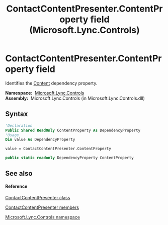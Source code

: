 ﻿---
title: ContactContentPresenter.ContentProperty field (Microsoft.Lync.Controls)
TOCTitle: ContentProperty field
ms:assetid: F:Microsoft.Lync.Controls.ContactContentPresenter.ContentProperty_DI_3_UC_OCS14MrefLyncWPF
ms:mtpsurl: https://msdn.microsoft.com/en-us/library/microsoft.lync.controls.contactcontentpresenter.contentproperty_di_3_uc_ocs14mreflyncwpf(v=office.15)
ms:contentKeyID: 48595448
ms.date: 07/28/2014
mtps_version: v=office.15
f1_keywords:
- Microsoft.Lync.Controls.ContactContentPresenter.ContentProperty
dev_langs:
- CSharp
- JScript
- VB
- other
---

# ContactContentPresenter.ContentProperty field

Identifies the [Content](contactcontentpresenter-content-property-microsoft-lync-controls_1.md) dependency property.

**Namespace:**  [Microsoft.Lync.Controls](microsoft-lync-controls-namespace_1.md)  
**Assembly:**  Microsoft.Lync.Controls (in Microsoft.Lync.Controls.dll)

## Syntax

``` vb
'Declaration
Public Shared ReadOnly ContentProperty As DependencyProperty
'Usage
Dim value As DependencyProperty

value = ContactContentPresenter.ContentProperty
```

``` csharp
public static readonly DependencyProperty ContentProperty
```

## See also

#### Reference

[ContactContentPresenter class](contactcontentpresenter-class-microsoft-lync-controls_1.md)

[ContactContentPresenter members](contactcontentpresenter-members-microsoft-lync-controls_1.md)

[Microsoft.Lync.Controls namespace](microsoft-lync-controls-namespace_1.md)

